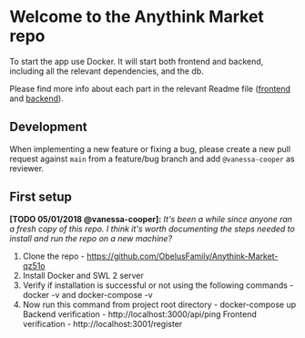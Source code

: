 # Welcome to the Anythink Market repo

To start the app use Docker. It will start both frontend and backend, including all the relevant dependencies, and the db.

Please find more info about each part in the relevant Readme file ([frontend](frontend/readme.md) and [backend](backend/README.md)).

## Development

When implementing a new feature or fixing a bug, please create a new pull request against `main` from a feature/bug branch and add `@vanessa-cooper` as reviewer.

## First setup

**[TODO 05/01/2018 @vanessa-cooper]:** _It's been a while since anyone ran a fresh copy of this repo. I think it's worth documenting the steps needed to install and run the repo on a new machine?_

1. Clone the repo - https://github.com/ObelusFamily/Anythink-Market-qz51o
2. Install Docker and SWL 2 server
3. Verify if installation is successful or not using the following commands - docker -v and docker-compose -v
6. Now run this command from project root directory - docker-compose up
 Backend verification -  http://localhost:3000/api/ping
Frontend verification -  http://localhost:3001/register

